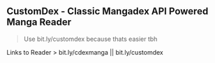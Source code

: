## CustomDex - Classic Mangadex API Powered Manga Reader


> Use bit.ly/customdex because thats easier tbh



Links to Reader > bit.ly/cdexmanga || bit.ly/customdex
